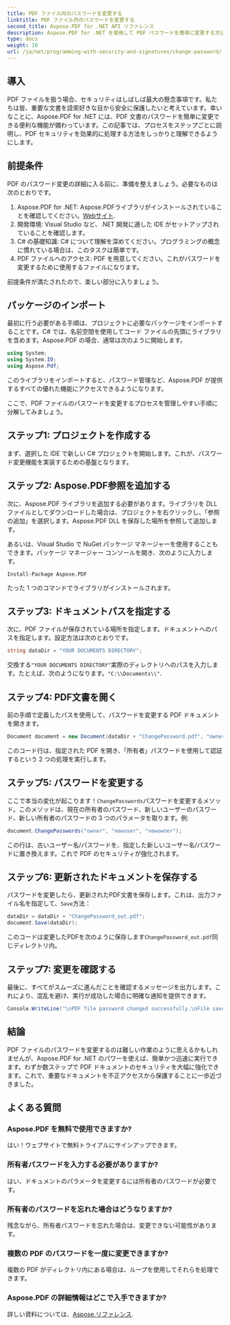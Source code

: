 ```yaml
---
title: PDF ファイル内のパスワードを変更する
linktitle: PDF ファイル内のパスワードを変更する
second_title: Aspose.PDF for .NET API リファレンス
description: Aspose.PDF for .NET を使用して PDF パスワードを簡単に変更する方法を学びます。ステップ バイ ステップ ガイドでプロセスを安全に実行できます。
type: docs
weight: 10
url: /ja/net/programming-with-security-and-signatures/change-password/
---
```

## 導入

PDF ファイルを扱う場合、セキュリティはしばしば最大の懸念事項です。私たちは皆、重要な文書を詮索好きな目から安全に保護したいと考えています。幸いなことに、Aspose.PDF for .NET には、PDF 文書のパスワードを簡単に変更できる便利な機能が備わっています。この記事では、プロセスをステップごとに説明し、PDF セキュリティを効果的に処理する方法をしっかりと理解できるようにします。

## 前提条件

PDF のパスワード変更の詳細に入る前に、準備を整えましょう。必要なものは次のとおりです。

1. Aspose.PDF for .NET: Aspose.PDFライブラリがインストールされていることを確認してください。[Webサイト](https://releases.aspose.com/pdf/net/).
2. 開発環境: Visual Studio など、.NET 開発に適した IDE がセットアップされていることを確認します。
3. C# の基礎知識: C# について理解を深めてください。プログラミングの概念に慣れている場合は、このタスクは簡単です。
4. PDF ファイルへのアクセス: PDF を用意してください。これがパスワードを変更するために使用するファイルになります。

前提条件が満たされたので、楽しい部分に入りましょう。

## パッケージのインポート

最初に行う必要がある手順は、プロジェクトに必要なパッケージをインポートすることです。C# では、名前空間を使用してコード ファイルの先頭にライブラリを含めます。Aspose.PDF の場合、通常は次のように開始します。

```csharp
using System;
using System.IO;
using Aspose.Pdf;
```

このライブラリをインポートすると、パスワード管理など、Aspose.PDF が提供するすべての優れた機能にアクセスできるようになります。 

ここで、PDF ファイルのパスワードを変更するプロセスを管理しやすい手順に分解してみましょう。 

## ステップ1: プロジェクトを作成する

まず、選択した IDE で新しい C# プロジェクトを開始します。これが、パスワード変更機能を実装するための基盤となります。

## ステップ2: Aspose.PDF参照を追加する

次に、Aspose.PDF ライブラリを追加する必要があります。ライブラリを DLL ファイルとしてダウンロードした場合は、プロジェクトを右クリックし、「参照の追加」を選択します。Aspose.PDF DLL を保存した場所を参照して追加します。

あるいは、Visual Studio で NuGet パッケージ マネージャーを使用することもできます。パッケージ マネージャー コンソールを開き、次のように入力します。

```
Install-Package Aspose.PDF
```

たった 1 つのコマンドでライブラリがインストールされます。

## ステップ3: ドキュメントパスを指定する

次に、PDF ファイルが保存されている場所を指定します。ドキュメントへのパスを指定します。設定方法は次のとおりです。

```csharp
string dataDir = "YOUR DOCUMENTS DIRECTORY";
```

交換する`"YOUR DOCUMENTS DIRECTORY"`実際のディレクトリへのパスを入力します。たとえば、次のようになります。`"C:\\Documents\\"`.

## ステップ4: PDF文書を開く

前の手順で定義したパスを使用して、パスワードを変更する PDF ドキュメントを開きます。

```csharp
Document document = new Document(dataDir + "ChangePassword.pdf", "owner");
```

このコード行は、指定された PDF を開き、「所有者」パスワードを使用して認証するという 2 つの処理を実行します。

## ステップ5: パスワードを変更する

ここで本当の変化が起こります！`ChangePasswords`パスワードを変更するメソッド。このメソッドは、現在の所有者のパスワード、新しいユーザーのパスワード、新しい所有者のパスワードの 3 つのパラメータを取ります。例:

```csharp
document.ChangePasswords("owner", "newuser", "newowner");
```

この行は、古いユーザー名/パスワードを、指定した新しいユーザー名/パスワードに置き換えます。これで PDF のセキュリティが強化されます。

## ステップ6: 更新されたドキュメントを保存する

パスワードを変更したら、更新されたPDF文書を保存します。これは、出力ファイル名を指定して、`Save`方法：

```csharp
dataDir = dataDir + "ChangePassword_out.pdf";
document.Save(dataDir);
```

このコードは変更したPDFを次のように保存します`ChangePassword_out.pdf`同じディレクトリ内。

## ステップ7: 変更を確認する

最後に、すべてがスムーズに進んだことを確認するメッセージを出力します。これにより、混乱を避け、実行が成功した場合に明確な通知を提供できます。

```csharp
Console.WriteLine("\nPDF file password changed successfully.\nFile saved at " + dataDir);
```

## 結論

PDF ファイルのパスワードを変更するのは難しい作業のように思えるかもしれませんが、Aspose.PDF for .NET のパワーを使えば、簡単かつ迅速に実行できます。わずか数ステップで PDF ドキュメントのセキュリティを大幅に強化できます。これで、重要なドキュメントを不正アクセスから保護することに一歩近づきました。

## よくある質問

### Aspose.PDF を無料で使用できますか?
はい！ウェブサイトで無料トライアルにサインアップできます。

### 所有者パスワードを入力する必要がありますか?
はい、ドキュメントのパラメータを変更するには所有者のパスワードが必要です。

### 所有者のパスワードを忘れた場合はどうなりますか?
残念ながら、所有者パスワードを忘れた場合は、変更できない可能性があります。

### 複数の PDF のパスワードを一度に変更できますか?
複数の PDF がディレクトリ内にある場合は、ループを使用してそれらを処理できます。

### Aspose.PDF の詳細情報はどこで入手できますか?
詳しい資料については、[Aspose.リファレンス](https://reference.aspose.com/pdf/net/).